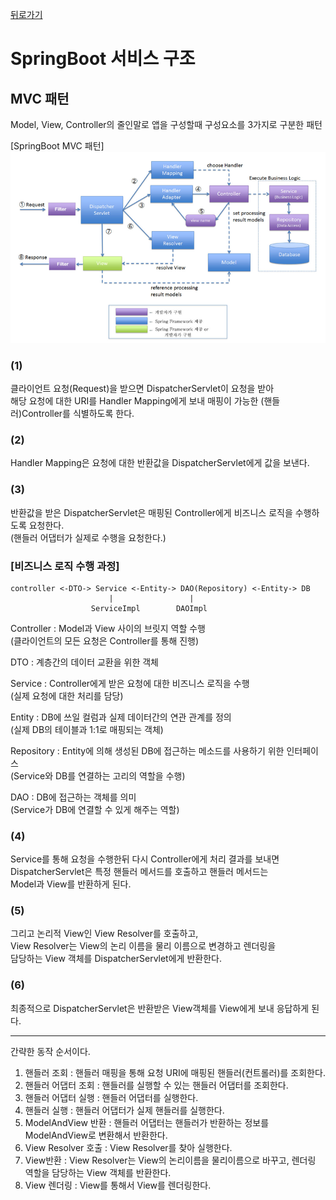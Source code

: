[뒤로가기](../../README.md)<br>

# SpringBoot 서비스 구조

## MVC 패턴

Model, View, Controller의 줄인말로 앱을 구성할때 구성요소를 3가지로 구분한 패턴<br>

[SpringBoot MVC 패턴]<br>
![img](../Image/springboot24.png)<br>

### (1)

클라이언트 요청(Request)을 받으면 DispatcherServlet이 요청을 받아<br>
해당 요청에 대한 URI를 Handler Mapping에게 보내 매핑이 가능한 (핸들러)Controller를 식별하도록 한다.<br>

### (2)

Handler Mapping은 요청에 대한 반환값을 DispatcherServlet에게 값을 보낸다.<br>

### (3)

반환값을 받은 DispatcherServlet은 매핑된 Controller에게
비즈니스 로직을 수행하도록 요청한다.<br>
(핸들러 어댑터가 실제로 수행을 요청한다.)<br>

### [비즈니스 로직 수행 과정]

```
controller <-DTO-> Service <-Entity-> DAO(Repository) <-Entity-> DB
                      |                 |
                  ServiceImpl        DAOImpl
```

Controller : Model과 View 사이의 브릿지 역할 수행<br>
(클라이언트의 모든 요청은 Controller를 통해 진행)<br>

DTO : 계층간의 데이터 교환을 위한 객체<br>

Service : Controller에게 받은 요청에 대한 비즈니스 로직을 수행<br>
(실제 요청에 대한 처리를 담당)<br>

Entity : DB에 쓰일 컬럼과 실제 데이터간의 연관 관계를 정의<br>
(실제 DB의 테이블과 1:1로 매핑되는 객체)<br>

Repository : Entity에 의해 생성된 DB에 접근하는 메소드를 사용하기 위한 인터페이스<br> (Service와 DB를 연결하는 고리의 역할을 수행)<br>

DAO : DB에 접근하는 객체를 의미<br> (Service가 DB에 연결할 수 있게 해주는 역할)<br>

### (4)

Service를 통해 요청을 수행한뒤 다시 Controller에게 처리 결과를 보내면<br>
DispatcherServlet은 특정 핸들러 메서드를 호출하고 핸들러 메서드는<br>
Model과 View를 반환하게 된다.<br>

### (5)

그리고 논리적 View인 View Resolver를 호출하고,<br>
View Resolver는 View의 논리 이름을 물리 이름으로 변경하고 렌더링을 <br>담당하는 View 객체를 DispatcherServlet에게 반환한다.<br>

### (6)

최종적으로 DispatcherServlet은 반환받은 View객체를 View에게 보내 응답하게 된다.<br>

---

간략한 동작 순서이다.

1. 핸들러 조회 : 핸들러 매핑을 통해 요청 URI에 매핑된 핸들러(컨트롤러)를 조회한다.
2. 핸들러 어댑터 조회 : 핸들러를 실행할 수 있는 핸들러 어댑터를 조회한다.
3. 핸들러 어댑터 실행 : 핸들러 어댑터를 실행한다.
4. 핸들러 실행 : 핸들러 어댑터가 실제 핸들러를 실행한다.
5. ModelAndView 반환 : 핸들러 어댑터는 핸들러가 반환하는 정보를 ModelAndView로 변환해서 반환한다.
6. View Resolver 호출 : View Resolver를 찾아 실행한다.
7. View반환 : View Resolver는 View의 논리이름을 물리이름으로 바꾸고, 렌더링 역할을 담당하는 View 객체를 반환한다.
8. View 렌더링 : View를 통해서 View를 렌더링한다.
